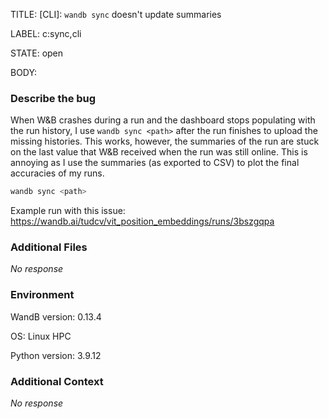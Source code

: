 TITLE:
[CLI]: `wandb sync` doesn't update summaries

LABEL:
c:sync,cli

STATE:
open

BODY:
### Describe the bug

When W&B crashes during a run and the dashboard stops populating with the run history, I use `wandb sync <path>` after the run finishes to upload the missing histories. This works, however, the summaries of the run are stuck on the last value that W&B received when the run was still online. This is annoying as I use the summaries (as exported to CSV) to plot the final accuracies of my runs.

<!--- Description of the issue below  -->

<!--- A minimal code snippet between the quotes below  -->
```python
wandb sync <path>
```

Example run with this issue: https://wandb.ai/tudcv/vit_position_embeddings/runs/3bszgqpa


### Additional Files

_No response_

### Environment

WandB version: 0.13.4

OS: Linux HPC

Python version: 3.9.12



### Additional Context

_No response_

